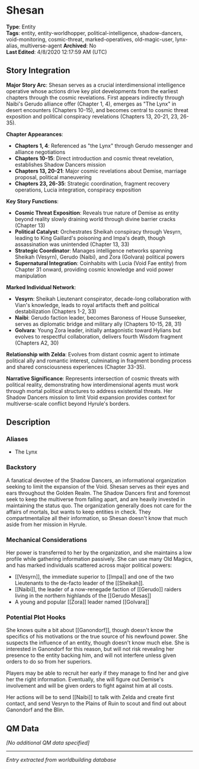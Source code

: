 # Shesan

**Type**: Entity  
**Tags**: entity, entity-worldhopper, political-intelligence, shadow-dancers, void-monitoring, cosmic-threat, marked-operatives, old-magic-user, lynx-alias, multiverse-agent
**Archived**: No  
**Last Edited**: 4/8/2020 12:17:59 AM (UTC)

## Story Integration

**Major Story Arc**: Shesan serves as a crucial interdimensional intelligence operative whose actions drive key plot developments from the earliest chapters through the cosmic revelations. First appears indirectly through Naibi's Gerudo alliance offer (Chapter 1, 4), emerges as "The Lynx" in desert encounters (Chapters 10-15), and becomes central to cosmic threat exposition and political conspiracy revelations (Chapters 13, 20-21, 23, 26-35).

**Chapter Appearances**:
- **Chapters 1, 4**: Referenced as "the Lynx" through Gerudo messenger and alliance negotiations
- **Chapters 10-15**: Direct introduction and cosmic threat revelation, establishes Shadow Dancers mission
- **Chapters 13, 20-21**: Major cosmic revelations about Demise, marriage proposal, political maneuvering
- **Chapters 23, 26-35**: Strategic coordination, fragment recovery operations, Lucia integration, conspiracy exposition

**Key Story Functions**:
- **Cosmic Threat Exposition**: Reveals true nature of Demise as entity beyond reality slowly draining world through divine barrier cracks (Chapter 13)
- **Political Catalyst**: Orchestrates Sheikah conspiracy through Vesyrn, leading to King Gaillard's poisoning and Impa's death, though assassination was unintended (Chapter 13, 33)
- **Strategic Coordinator**: Manages intelligence networks spanning Sheikah (Vesyrn), Gerudo (Naibi), and Zora (Golvara) political powers
- **Supernatural Integration**: Coinhabits with Lucia (Void Fae entity) from Chapter 31 onward, providing cosmic knowledge and void power manipulation

**Marked Individual Network**:
- **Vesyrn**: Sheikah Lieutenant conspirator, decade-long collaboration with Vian's knowledge, leads to royal artifacts theft and political destabilization (Chapters 1-2, 33)
- **Naibi**: Gerudo faction leader, becomes Baroness of House Sunseeker, serves as diplomatic bridge and military ally (Chapters 10-15, 28, 31)
- **Golvara**: Young Zora leader, initially antagonistic toward Hylians but evolves to respectful collaboration, delivers fourth Wisdom fragment (Chapters A2, 30)

**Relationship with Zelda**: Evolves from distant cosmic agent to intimate political ally and romantic interest, culminating in fragment bonding process and shared consciousness experiences (Chapter 33-35).

**Narrative Significance**: Represents intersection of cosmic threats with political reality, demonstrating how interdimensional agents must work through mortal political structures to address existential threats. Her Shadow Dancers mission to limit Void expansion provides context for multiverse-scale conflict beyond Hyrule's borders.

## Description
### Aliases
* The Lynx

### Backstory
A fanatical devotee of the Shadow Dancers, an informational organization seeking to limit the expansion of the Void. Shesan serves as their eyes and ears throughout the Golden Realm. The Shadow Dancers first and foremost seek to keep the multiverse from falling apart, and are heavily invested in maintaining the status quo. The organization generally does not care for the affairs of mortals, but wants to keep entities in check. They compartmentalize all their information, so Shesan doesn't know that much aside from her mission in Hyrule.

### Mechanical Considerations
Her power is transferred to her by the organization, and she maintains a low profile while gathering information passively. She can use many Old Magics, and has marked individuals scattered across major political powers:
* [[Vesyrn]], the immediate superior to [[Impa]] and one of the two Lieutenants to the de-facto leader of the [[Sheikah]].
* [[Naibi]], the leader of a now-renegade faction of [[Gerudo]] raiders living in the northern highlands of the [[Gerudo Mesas]]
* A young and popular [[Zora]] leader named [[Golvara]]

### Potential Plot Hooks
She knows quite a bit about [[Ganondorf]], though doesn't know the specifics of his motivations or the true source of his newfound power. She suspects the influence of an entity, though doesn't know much else. She is interested in Ganondorf for this reason, but will not risk revealing her presence to the entity backing him, and will not interfere unless given orders to do so from her superiors.

Players may be able to recruit her early if they manage to find her and give her the right information. Eventually, she will figure out Demise's involvement and will be given orders to fight against him at all costs.

Her actions will be to send [[Naibi]] to talk with Zelda and create first contact, and send Vesryn to the Plains of Ruin to scout and find out about Ganondorf and the Blin.

## QM Data
*[No additional QM data specified]*

---
*Entry extracted from worldbuilding database*
